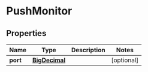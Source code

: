 
# PushMonitor

## Properties
Name | Type | Description | Notes
------------ | ------------- | ------------- | -------------
**port** | [**BigDecimal**](BigDecimal.md) |  |  [optional]



